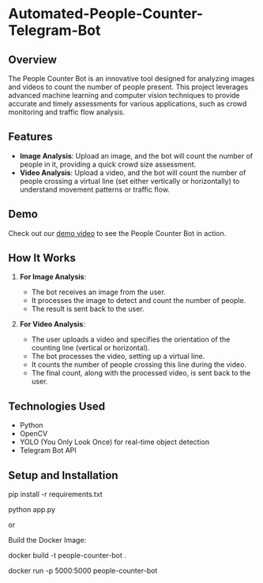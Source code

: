 # Automated-People-Counter-Telegram-Bot

## Overview
The People Counter Bot is an innovative tool designed for analyzing images and videos to count the number of people present. This project leverages advanced machine learning and computer vision techniques to provide accurate and timely assessments for various applications, such as crowd monitoring and traffic flow analysis.

## Features
- **Image Analysis**: Upload an image, and the bot will count the number of people in it, providing a quick crowd size assessment.
- **Video Analysis**: Upload a video, and the bot will count the number of people crossing a virtual line (set either vertically or horizontally) to understand movement patterns or traffic flow.

## Demo
Check out our [demo video](https://youtu.be/Ff2-4nvs7rU) to see the People Counter Bot in action.

## How It Works
1. **For Image Analysis**:
   - The bot receives an image from the user.
   - It processes the image to detect and count the number of people.
   - The result is sent back to the user.

2. **For Video Analysis**:
   - The user uploads a video and specifies the orientation of the counting line (vertical or horizontal).
   - The bot processes the video, setting up a virtual line.
   - It counts the number of people crossing this line during the video.
   - The final count, along with the processed video, is sent back to the user.

## Technologies Used
- Python
- OpenCV
- YOLO (You Only Look Once) for real-time object detection
- Telegram Bot API

## Setup and Installation
pip install -r requirements.txt

python app.py

or 

Build the Docker Image:

docker build -t people-counter-bot .

docker run -p 5000:5000 people-counter-bot



